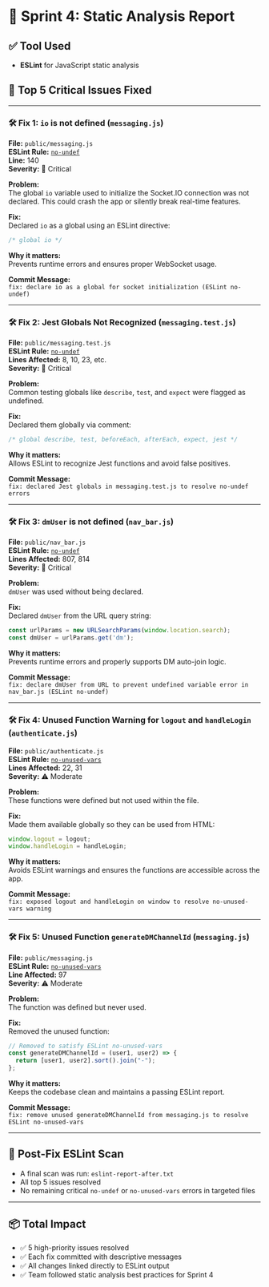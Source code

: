 
# 🧪 Sprint 4: Static Analysis Report

## ✅ Tool Used
- **ESLint** for JavaScript static analysis

## 🐛 Top 5 Critical Issues Fixed

---

### 🛠️ Fix 1: `io` is not defined (`messaging.js`)

**File:** `public/messaging.js`  
**ESLint Rule:** [`no-undef`](https://eslint.org/docs/latest/rules/no-undef)  
**Line:** 140  
**Severity:** 🔴 Critical

**Problem:**  
The global `io` variable used to initialize the Socket.IO connection was not declared. This could crash the app or silently break real-time features.

**Fix:**  
Declared `io` as a global using an ESLint directive:
```js
/* global io */
```

**Why it matters:**  
Prevents runtime errors and ensures proper WebSocket usage.

**Commit Message:**  
`fix: declare io as a global for socket initialization (ESLint no-undef)`

---

### 🛠️ Fix 2: Jest Globals Not Recognized (`messaging.test.js`)

**File:** `public/messaging.test.js`  
**ESLint Rule:** [`no-undef`](https://eslint.org/docs/latest/rules/no-undef)  
**Lines Affected:** 8, 10, 23, etc.  
**Severity:** 🔴 Critical

**Problem:**  
Common testing globals like `describe`, `test`, and `expect` were flagged as undefined.

**Fix:**  
Declared them globally via comment:
```js
/* global describe, test, beforeEach, afterEach, expect, jest */
```

**Why it matters:**  
Allows ESLint to recognize Jest functions and avoid false positives.

**Commit Message:**  
`fix: declared Jest globals in messaging.test.js to resolve no-undef errors`

---

### 🛠️ Fix 3: `dmUser` is not defined (`nav_bar.js`)

**File:** `public/nav_bar.js`  
**ESLint Rule:** [`no-undef`](https://eslint.org/docs/latest/rules/no-undef)  
**Lines Affected:** 807, 814  
**Severity:** 🔴 Critical

**Problem:**  
`dmUser` was used without being declared.

**Fix:**  
Declared `dmUser` from the URL query string:
```js
const urlParams = new URLSearchParams(window.location.search);
const dmUser = urlParams.get('dm');
```

**Why it matters:**  
Prevents runtime errors and properly supports DM auto-join logic.

**Commit Message:**  
`fix: declare dmUser from URL to prevent undefined variable error in nav_bar.js (ESLint no-undef)`

---

### 🛠️ Fix 4: Unused Function Warning for `logout` and `handleLogin` (`authenticate.js`)

**File:** `public/authenticate.js`  
**ESLint Rule:** [`no-unused-vars`](https://eslint.org/docs/latest/rules/no-unused-vars)  
**Lines Affected:** 22, 31  
**Severity:** ⚠️ Moderate

**Problem:**  
These functions were defined but not used within the file.

**Fix:**  
Made them available globally so they can be used from HTML:
```js
window.logout = logout;
window.handleLogin = handleLogin;
```

**Why it matters:**  
Avoids ESLint warnings and ensures the functions are accessible across the app.

**Commit Message:**  
`fix: exposed logout and handleLogin on window to resolve no-unused-vars warning`

---

### 🛠️ Fix 5: Unused Function `generateDMChannelId` (`messaging.js`)

**File:** `public/messaging.js`  
**ESLint Rule:** [`no-unused-vars`](https://eslint.org/docs/latest/rules/no-unused-vars)  
**Line Affected:** 97  
**Severity:** ⚠️ Moderate

**Problem:**  
The function was defined but never used.

**Fix:**  
Removed the unused function:
```js
// Removed to satisfy ESLint no-unused-vars
const generateDMChannelId = (user1, user2) => {
  return [user1, user2].sort().join("-");
};
```

**Why it matters:**  
Keeps the codebase clean and maintains a passing ESLint report.

**Commit Message:**  
`fix: remove unused generateDMChannelId from messaging.js to resolve ESLint no-unused-vars`

---

## 📄 Post-Fix ESLint Scan

- A final scan was run: `eslint-report-after.txt`
- All top 5 issues resolved
- No remaining critical `no-undef` or `no-unused-vars` errors in targeted files

---

## 📦 Total Impact

- ✅ 5 high-priority issues resolved
- ✅ Each fix committed with descriptive messages
- ✅ All changes linked directly to ESLint output
- ✅ Team followed static analysis best practices for Sprint 4
